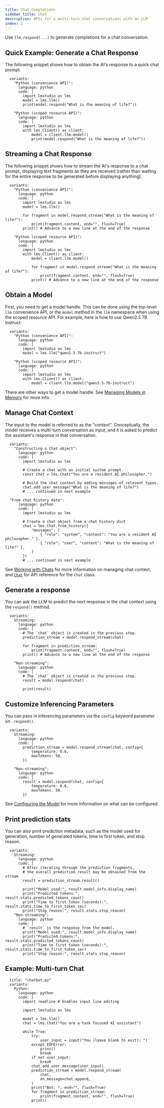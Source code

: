```yaml
---
title: Chat Completions
sidebar_title: Chat
description: APIs for a multi-turn chat conversations with an LLM
index: 2
---
```


Use `llm.respond(...)` to generate completions for a chat conversation.

## Quick Example: Generate a Chat Response

The following snippet shows how to obtain the AI's response to a quick chat prompt.

```lms_code_snippet
  variants:
    "Python (convenience API)":
      language: python
      code: |
        import lmstudio as lms
        model = lms.llm()
        print(model.respond("What is the meaning of life?"))

    "Python (scoped resource API)":
      language: python
      code: |
        import lmstudio as lms
        with lms.Client() as client:
            model = client.llm.model()
            print(model.respond("What is the meaning of life?"))
```

## Streaming a Chat Response

The following snippet shows how to stream the AI's response to a chat prompt,
displaying text fragments as they are received (rather than waiting for the
entire response to be generated before displaying anything).

```lms_code_snippet
  variants:
    "Python (convenience API)":
      language: python
      code: |
        import lmstudio as lms
        model = lms.llm()

        for fragment in model.respond_stream("What is the meaning of life?"):
            print(fragment.content, end="", flush=True)
        print() # Advance to a new line at the end of the response

    "Python (scoped resource API)":
      language: python
      code: |
        import lmstudio as lms
        with lms.Client() as client:
            model = client.llm.model()

            for fragment in model.respond_stream("What is the meaning of life?"):
                print(fragment.content, end="", flush=True)
            print() # Advance to a new line at the end of the response

```

## Obtain a Model

First, you need to get a model handle.
This can be done using the top-level `llm` convenience API,
or the `model` method in the `llm` namespace when using the scoped resource API.
For example, here is how to use Qwen2.5 7B Instruct.

```lms_code_snippet
  variants:
    "Python (convenience API)":
      language: python
      code: |
        import lmstudio as lms
        model = lms.llm("qwen2.5-7b-instruct")

    "Python (scoped resource API)":
      language: python
      code: |
        import lmstudio as lms
        with lms.Client() as client:
            model = client.llm.model("qwen2.5-7b-instruct")

```

There are other ways to get a model handle. See [Managing Models in Memory](./../manage-models/loading) for more info.

## Manage Chat Context

The input to the model is referred to as the "context".
Conceptually, the model receives a multi-turn conversation as input,
and it is asked to predict the assistant's response in that conversation.

```lms_code_snippet
  variants:
    "Constructing a Chat object":
      language: python
      code: |
        import lmstudio as lms

        # Create a chat with an initial system prompt.
        const chat = lms.Chat("You are a resident AI philosopher.")

        # Build the chat context by adding messages of relevant types.
        chat.add_user_message("What is the meaning of life?")
        # ... continued in next example

  "From chat history data":
      language: python
      code: |
        import lmstudio as lms

        # Create a chat object from a chat history dict
        chat = lms.Chat.from_history({
            "messages": [
                { "role": "system", "content": "You are a resident AI philosopher." },
                { "role": "user", "content": "What is the meaning of life?" },
            ]
        })
        # ... continued in next example

```

See [Working with Chats](./working-with-chats) for more information on managing chat context,
and [`Chat`](./../api-reference/chat) for API reference for the `Chat` class.

## Generate a response

You can ask the LLM to predict the next response in the chat context using the `respond()` method.

```lms_code_snippet
  variants:
    Streaming:
      language: python
      code: |
        # The `chat` object is created in the previous step.
        prediction_stream = model.respond_stream(chat)

        for fragment in prediction_stream:
            print(fragment.content, end="", flush=True)
        print() # Advance to a new line at the end of the response

    "Non-streaming":
      language: python
      code: |
        # The `chat` object is created in the previous step.
        result = model.respond(chat)

        print(result)
```

## Customize Inferencing Parameters

You can pass in inferencing parameters via the `config` keyword parameter on `.respond()`.

```lms_code_snippet
  variants:
    Streaming:
      language: python
      code: |
        prediction_stream = model.respond_stream(chat, config={
            temperature: 0.6,
            maxTokens: 50,
        })

    "Non-streaming":
      language: python
      code: |
        result = model.respond(chat, config={
            temperature: 0.6,
            maxTokens: 50,
        })
```

See [Configuring the Model](./parameters) for more information on what can be configured.

## Print prediction stats

You can also print prediction metadata, such as the model used for generation, number of generated
tokens, time to first token, and stop reason.

```lms_code_snippet
  variants:
    Streaming:
      language: python
      code: |
        # After iterating through the prediction fragments,
        # the overall prediction result may be obtained from the stream
        result = prediction_stream.result()

        print("Model used:", result.model_info.display_name)
        print("Predicted tokens:", result.stats.predicted_tokens_count)
        print("Time to first token (seconds):", result.stats.time_to_first_token_sec)
        print("Stop reason:", result.stats.stop_reason)
    "Non-streaming":
      language: python
      code: |
        # `result` is the response from the model.
        print("Model used:", result.model_info.display_name)
        print("Predicted tokens:", result.stats.predicted_tokens_count)
        print("Time to first token (seconds):", result.stats.time_to_first_token_sec)
        print("Stop reason:", result.stats.stop_reason)
```

## Example: Multi-turn Chat

```lms_code_snippet
  title: "chatbot.py"
  variants:
    Python:
      language: python
      code: |
        import readline # Enables input line editing

        import lmstudio as lms

        model = lms.llm()
        chat = lms.Chat("You are a task focused AI assistant")

        while True:
            try:
                user_input = input("You (leave blank to exit): ")
            except EOFError:
                print()
                break
            if not user_input:
                break
            chat.add_user_message(user_input)
            prediction_stream = model.respond_stream(
                chat,
                on_message=chat.append,
            )
            print("Bot: ", end="", flush=True)
            for fragment in prediction_stream:
                print(fragment.content, end="", flush=True)
            print()

```

<!-- ### Progress callbacks

TODO: Cover available callbacks (Python SDK has all of these now)

Long prompts will often take a long time to first token, i.e. it takes the model a long time to process your prompt.
If you want to get updates on the progress of this process, you can provide a float callback to `respond`
that receives a float from 0.0-1.0 representing prompt processing progress.

```lms_code_snippet
  variants:
    Python:
      language: python
      code: |
        import lmstudio as lms

        llm = lms.llm()

        response = llm.respond(
            "What is LM Studio?",
            on_progress: lambda progress: print(f"{progress*100}% complete")
        )

    Python (with scoped resources):
      language: python
      code: |
        import lmstudio as lms

        with lms.Client() as client:
            llm = client.llm.model()

            response = llm.respond(
                "What is LM Studio?",
                on_progress: lambda progress: print(f"{progress*100}% processed")
            )

    "Python (convenience API)":
      language: python
      code: |
        import { LMStudioClient } from "@lmstudio/sdk"

        const client = new LMStudioClient()
        const llm = client.llm.model()

        const prediction = llm.respond(
          "What is LM Studio?",
          {onPromptProcessingProgress: (progress) => process.stdout.write(`${progress*100}% processed`)})
```

### Prediction configuration

You can also specify the same prediction configuration options as you could in the
in-app chat window sidebar. Please consult your specific SDK to see exact syntax. -->
